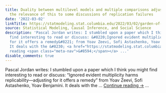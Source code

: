```yaml
---
title: Duality between multilevel models and multiple comparisons adjustments, and
  the relevance of this to some discussions of replication failures
date: '2022-03-02'
linkTitle: https://statmodeling.stat.columbia.edu/2022/03/02/garden-of-etc-etc-duality-between-multilevel-models-and-multiple-comparisons-adjustments/
source: Statistical Modeling, Causal Inference, and Social Science
description: 'Pascal Jordan writes: I stumbled upon a paper which I think you might
  find interesting to read or discuss: &#8220;Ignored evident multiplicity harms replicability&#8212;adjusting
  for it offers a remedy&#8221; from Yoav Zeevi, Sofi Astashenko, Yoav Benjamini.
  It deals with the &#8230; <a href="https://statmodeling.stat.columbia.edu/2022/03/02/garden-of-etc-etc-duality-between-multilevel-models-and-multiple-comparisons-adjustments/">Continue
  reading <span class="meta-nav">&#8594;</span></a> ...'
disable_comments: true
---
```

Pascal Jordan writes: I stumbled upon a paper which I think you might find interesting to read or discuss: &#8220;Ignored evident multiplicity harms replicability&#8212;adjusting for it offers a remedy&#8221; from Yoav Zeevi, Sofi Astashenko, Yoav Benjamini. It deals with the &#8230; <a href="https://statmodeling.stat.columbia.edu/2022/03/02/garden-of-etc-etc-duality-between-multilevel-models-and-multiple-comparisons-adjustments/">Continue reading <span class="meta-nav">&#8594;</span></a> ...
